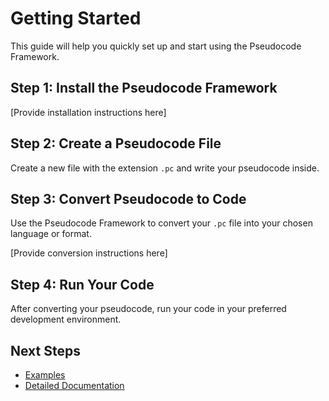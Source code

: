 # Getting Started

This guide will help you quickly set up and start using the Pseudocode Framework.

## Step 1: Install the Pseudocode Framework

[Provide installation instructions here]

## Step 2: Create a Pseudocode File

Create a new file with the extension `.pc` and write your pseudocode inside.

## Step 3: Convert Pseudocode to Code

Use the Pseudocode Framework to convert your `.pc` file into your chosen language or format.

[Provide conversion instructions here]

## Step 4: Run Your Code

After converting your pseudocode, run your code in your preferred development environment.

## Next Steps

- [Examples](examples.md)
- [Detailed Documentation](documentation.md)
